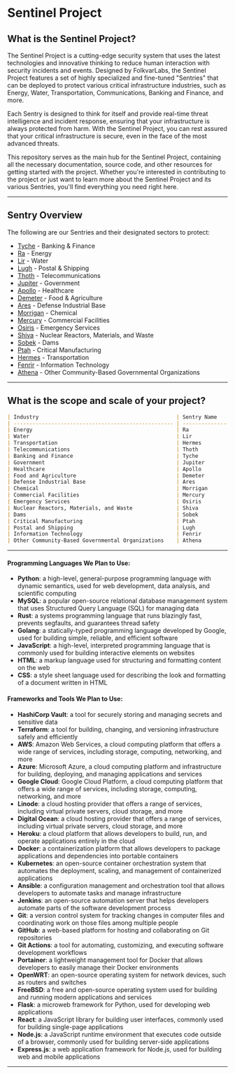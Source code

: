 # Sentinel Project

<!--
Revision History:
- 2023-01-01: Initial Draft
- 2023-03-19: Redeigning the project (https://github.com/orgs/folkvarlabs/projects/3)
-->

## What is the Sentinel Project?

The Sentinel Project is a cutting-edge security system that uses the latest technologies and innovative thinking to reduce human interaction with security incidents and events. Designed by FolkvarLabs, the Sentinel Project features a set of highly specialized and fine-tuned "Sentries" that can be deployed to protect various critical infrastructure industries, such as Energy, Water, Transportation, Communications, Banking and Finance, and more.

Each Sentry is designed to think for itself and provide real-time threat intelligence and incident response, ensuring that your infrastructure is always protected from harm. With the Sentinel Project, you can rest assured that your critical infrastructure is secure, even in the face of the most advanced threats.

This repository serves as the main hub for the Sentinel Project, containing all the necessary documentation, source code, and other resources for getting started with the project. Whether you're interested in contributing to the project or just want to learn more about the Sentinel Project and its various Sentries, you'll find everything you need right here.

---

## Sentry Overview

<!--
Budget Index for 18 total sectors 

Each deployed AI = $30 milliom
Total = $540 million
-->

The following are our Sentries and their designated sectors to protect:

* [Tyche](ai/tyche/README.md) - Banking & Finance
* [Ra](ai/ra/README.md) - Energy
* [Lir](ai/lir/README.md) - Water
* [Lugh](ai/lugh/README.md) - Postal & Shipping
* [Thoth](ai/thoth/README.md) - Telecommunications
* [Jupiter](ai/jupiter/README.md) - Government
* [Apollo](ai/apollo/README.md) - Healthcare
* [Demeter](ai/demeter/README.md) - Food & Agriculture
* [Ares](ai/ares/README.md) - Defense Industrial Base
* [Morrigan](ai/morrigan/README.md) - Chemical
* [Mercury](ai/mercury/README.md) - Commercial Facilities
* [Osiris](ai/osiris/README.md) - Emergency Services
* [Shiva](ai/shiva/README.md) - Nuclear Reactors, Materials, and Waste
* [Sobek](ai/sobek/README.md) - Dams
* [Ptah](ai/ptah/README.md) - Critical Manufacturing 
* [Hermes](ai/hermes/README.md) - Transportation
* [Fenrir](ai/fenrir/README.md) - Information Technology
* [Athena](ai/athena/README.md) - Other Community-Based Governmental Organizations

--- 

## What is the scope and scale of your project?

```md
| Industry                                            | Sentry Name     |
| --------------------------------------------------- | ----------------|
| Energy                                              | Ra              |
| Water                                               | Lir             |
| Transportation                                      | Hermes          |
| Telecommunications                                  | Thoth           |
| Banking and Finance                                 | Tyche           |
| Government                                          | Jupiter         |
| Healthcare                                          | Apollo          |
| Food and Agriculture                                | Demeter         |
| Defense Industrial Base                             | Ares            |
| Chemical                                            | Morrigan        |
| Commercial Facilities                               | Mercury         |
| Emergency Services                                  | Osiris          |
| Nuclear Reactors, Materials, and Waste              | Shiva           |
| Dams                                                | Sobek           |
| Critical Manufacturing                              | Ptah            |
| Postal and Shipping                                 | Lugh            |
| Information Technology                              | Fenrir          |
| Other Community-Based Governmental Organizations    | Athena          |
```

---

#### Programming Languages We Plan to Use:

<!--
Edit: 06-18-2023

we need to re-evaluate which in particular of these are actually necessary to implement or not. 
-->

- **Python**: a high-level, general-purpose programming language with dynamic semantics, used for web development, data analysis, and scientific computing
- **MySQL**: a popular open-source relational database management system that uses Structured Query Language (SQL) for managing data
- **Rust**: a systems programming language that runs blazingly fast, prevents segfaults, and guarantees thread safety
- **Golang**: a statically-typed programming language developed by Google, used for building simple, reliable, and efficient software
- **JavaScript**: a high-level, interpreted programming language that is commonly used for building interactive elements on websites
- **HTML**: a markup language used for structuring and formatting content on the web
- **CSS**: a style sheet language used for describing the look and formatting of a document written in HTML

#### Frameworks and Tools We Plan to Use:

- **HashiCorp Vault**: a tool for securely storing and managing secrets and sensitive data
- **Terraform**: a tool for building, changing, and versioning infrastructure safely and efficiently
- **AWS**: Amazon Web Services, a cloud computing platform that offers a wide range of services, including storage, computing, networking, and more
- **Azure**: Microsoft Azure, a cloud computing platform and infrastructure for building, deploying, and managing applications and services
- **Google Cloud**: Google Cloud Platform, a cloud computing platform that offers a wide range of services, including storage, computing, networking, and more
- **Linode**: a cloud hosting provider that offers a range of services, including virtual private servers, cloud storage, and more
- **Digital Ocean**: a cloud hosting provider that offers a range of services, including virtual private servers, cloud storage, and more
- **Heroku**: a cloud platform that allows developers to build, run, and operate applications entirely in the cloud
- **Docker**: a containerization platform that allows developers to package applications and dependencies into portable containers
- **Kubernetes**: an open-source container orchestration system that automates the deployment, scaling, and management of containerized applications
- **Ansible**: a configuration management and orchestration tool that allows developers to automate tasks and manage infrastructure
- **Jenkins**: an open-source automation server that helps developers automate parts of the software development process
- **Git**: a version control system for tracking changes in computer files and coordinating work on those files among multiple people
- **GitHub**: a web-based platform for hosting and collaborating on Git repositories
- **Git Actions**: a tool for automating, customizing, and executing software development workflows
- **Portainer**: a lightweight management tool for Docker that allows developers to easily manage their Docker environments
- **OpenWRT**: an open-source operating system for network devices, such as routers and switches
- **FreeBSD**: a free and open-source operating system used for building and running modern applications and services
- **Flask**: a microweb framework for Python, used for developing web applications
- **React**: a JavaScript library for building user interfaces, commonly used for building single-page applications
- **Node.js**: a JavaScript runtime environment that executes code outside of a browser, commonly used for building server-side applications
- **Express.js**: a web application framework for Node.js, used for building web and mobile applications

---

